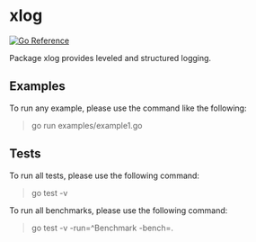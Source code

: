 # xlog

[![Go Reference](https://pkg.go.dev/badge/github.com/goinsane/xlog.svg)](https://pkg.go.dev/github.com/goinsane/xlog)

Package xlog provides leveled and structured logging.

## Examples

To run any example, please use the command like the following:

> go run examples/example1.go

## Tests

To run all tests, please use the following command:

> go test -v

To run all benchmarks, please use the following command:

> go test -v -run=^Benchmark -bench=.
